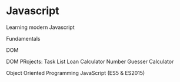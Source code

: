 # Javascript
Learning modern Javascript

Fundamentals

DOM

DOM PRojects:
    Task List
    Loan Calculator
    Number Guesser
    Calculator
    
Object Oriented Programming JavaScript (ES5 & ES2015)
